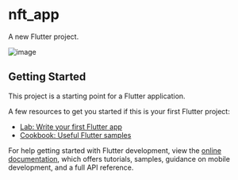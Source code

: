 # nft_app

A new Flutter project.

![image](https://user-images.githubusercontent.com/82137686/218259904-6ee010d5-4b9b-49de-993b-3154f2fc93a5.png)


## Getting Started

This project is a starting point for a Flutter application.

A few resources to get you started if this is your first Flutter project:

- [Lab: Write your first Flutter app](https://docs.flutter.dev/get-started/codelab)
- [Cookbook: Useful Flutter samples](https://docs.flutter.dev/cookbook)

For help getting started with Flutter development, view the
[online documentation](https://docs.flutter.dev/), which offers tutorials,
samples, guidance on mobile development, and a full API reference.
